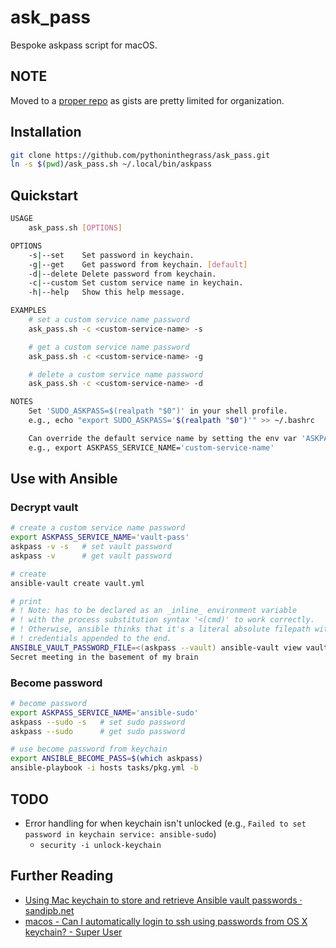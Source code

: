 # ask_pass

Bespoke askpass script for macOS.

## NOTE

Moved to a [proper repo](https://github.com/pythoninthegrass/ask_pass) as gists are pretty limited for organization.

## Installation

```bash
git clone https://github.com/pythoninthegrass/ask_pass.git
ln -s $(pwd)/ask_pass.sh ~/.local/bin/askpass
```

## Quickstart

```bash
USAGE
    ask_pass.sh [OPTIONS]

OPTIONS
    -s|--set	Set password in keychain.
    -g|--get	Get password from keychain. [default]
    -d|--delete	Delete password from keychain.
    -c|--custom	Set custom service name in keychain.
    -h|--help	Show this help message.

EXAMPLES
    # set a custom service name password
    ask_pass.sh -c <custom-service-name> -s

    # get a custom service name password
    ask_pass.sh -c <custom-service-name> -g

    # delete a custom service name password
    ask_pass.sh -c <custom-service-name> -d

NOTES
    Set 'SUDO_ASKPASS=$(realpath "$0")' in your shell profile.
    e.g., echo "export SUDO_ASKPASS='$(realpath "$0")'" >> ~/.bashrc

    Can override the default service name by setting the env var 'ASKPASS_SERVICE_NAME'.
    e.g., export ASKPASS_SERVICE_NAME='custom-service-name'
```

## Use with Ansible

### Decrypt vault
```bash
# create a custom service name password
export ASKPASS_SERVICE_NAME='vault-pass'
askpass -v -s   # set vault password
askpass -v      # get vault password

# create
ansible-vault create vault.yml

# print
# ! Note: has to be declared as an _inline_ environment variable
# ! with the process substitution syntax '<(cmd)' to work correctly.
# ! Otherwise, ansible thinks that it's a literal absolute filepath with the
# ! credentials appended to the end.
ANSIBLE_VAULT_PASSWORD_FILE=<(askpass --vault) ansible-vault view vault.yml
Secret meeting in the basement of my brain
```

### Become password
```bash
# become password
export ASKPASS_SERVICE_NAME='ansible-sudo'
askpass --sudo -s   # set sudo password
askpass --sudo      # get sudo password

# use become password from keychain
export ANSIBLE_BECOME_PASS=$(which askpass)
ansible-playbook -i hosts tasks/pkg.yml -b
```

## TODO

* Error handling for when keychain isn't unlocked (e.g., `Failed to set password in keychain service: ansible-sudo`)
  * `security -i unlock-keychain` 

## Further Reading
* [Using Mac keychain to store and retrieve Ansible vault passwords · sandipb.net](https://blog.sandipb.net/2021/09/24/using-mac-keychain-to-store-and-retrieve-ansible-vault-passwords/)
* [macos - Can I automatically login to ssh using passwords from OS X keychain? - Super User](https://superuser.com/questions/393506/can-i-automatically-login-to-ssh-using-passwords-from-os-x-keychain)
